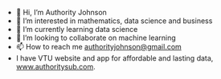 - 👋 Hi, I’m Authority Johnson
- 👀 I’m interested in mathematics, data science and business
- 🌱 I’m currently learning data science
- 💞️ I’m looking to collaborate on machine learning
- 📫 How to reach me authorityjohnson@gmail.com
-  I have VTU website and app for affordable and lasting data, www.authoritysub.com. 
<!---
Nwendulism/Nwendulism is a ✨ special ✨ repository because its `README.md` (this file) appears on your GitHub profile.
You can click the Preview link to take a look at your changes.
--->
